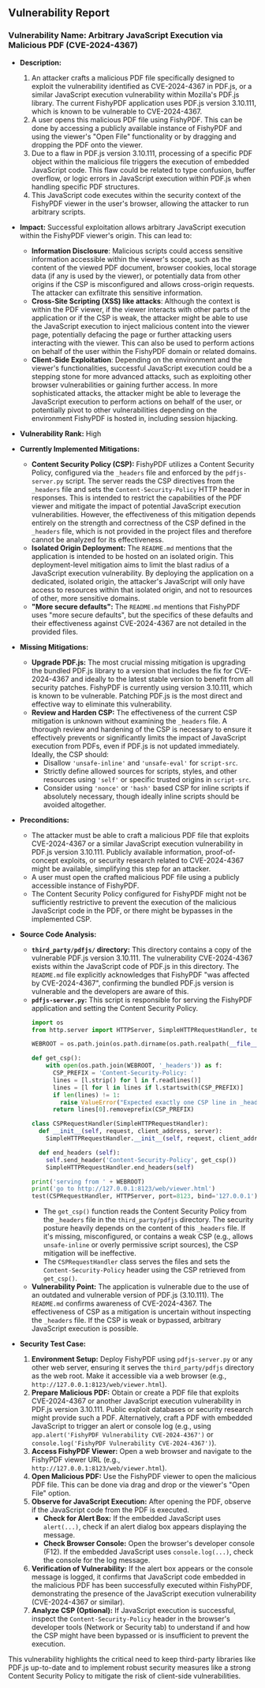## Vulnerability Report

### Vulnerability Name: Arbitrary JavaScript Execution via Malicious PDF (CVE-2024-4367)

- **Description:**
    1. An attacker crafts a malicious PDF file specifically designed to exploit the vulnerability identified as CVE-2024-4367 in PDF.js, or a similar JavaScript execution vulnerability within Mozilla's PDF.js library. The current FishyPDF application uses PDF.js version 3.10.111, which is known to be vulnerable to CVE-2024-4367.
    2. A user opens this malicious PDF file using FishyPDF. This can be done by accessing a publicly available instance of FishyPDF and using the viewer's "Open File" functionality or by dragging and dropping the PDF onto the viewer.
    3. Due to a flaw in PDF.js version 3.10.111, processing of a specific PDF object within the malicious file triggers the execution of embedded JavaScript code. This flaw could be related to type confusion, buffer overflow, or logic errors in JavaScript execution within PDF.js when handling specific PDF structures.
    4. This JavaScript code executes within the security context of the FishyPDF viewer in the user's browser, allowing the attacker to run arbitrary scripts.

- **Impact:**
    Successful exploitation allows arbitrary JavaScript execution within the FishyPDF viewer's origin. This can lead to:
    - **Information Disclosure**: Malicious scripts could access sensitive information accessible within the viewer's scope, such as the content of the viewed PDF document, browser cookies, local storage data (if any is used by the viewer), or potentially data from other origins if the CSP is misconfigured and allows cross-origin requests. The attacker can exfiltrate this sensitive information.
    - **Cross-Site Scripting (XSS) like attacks**: Although the context is within the PDF viewer, if the viewer interacts with other parts of the application or if the CSP is weak, the attacker might be able to use the JavaScript execution to inject malicious content into the viewer page, potentially defacing the page or further attacking users interacting with the viewer. This can also be used to perform actions on behalf of the user within the FishyPDF domain or related domains.
    - **Client-Side Exploitation**: Depending on the environment and the viewer's functionalities, successful JavaScript execution could be a stepping stone for more advanced attacks, such as exploiting other browser vulnerabilities or gaining further access. In more sophisticated attacks, the attacker might be able to leverage the JavaScript execution to perform actions on behalf of the user, or potentially pivot to other vulnerabilities depending on the environment FishyPDF is hosted in, including session hijacking.

- **Vulnerability Rank:** High

- **Currently Implemented Mitigations:**
    - **Content Security Policy (CSP):** FishyPDF utilizes a Content Security Policy, configured via the `_headers` file and enforced by the `pdfjs-server.py` script. The server reads the CSP directives from the `_headers` file and sets the `Content-Security-Policy` HTTP header in responses. This is intended to restrict the capabilities of the PDF viewer and mitigate the impact of potential JavaScript execution vulnerabilities. However, the effectiveness of this mitigation depends entirely on the strength and correctness of the CSP defined in the `_headers` file, which is not provided in the project files and therefore cannot be analyzed for its effectiveness.
    - **Isolated Origin Deployment:** The `README.md` mentions that the application is intended to be hosted on an isolated origin. This deployment-level mitigation aims to limit the blast radius of a JavaScript execution vulnerability. By deploying the application on a dedicated, isolated origin, the attacker's JavaScript will only have access to resources within that isolated origin, and not to resources of other, more sensitive domains.
    - **"More secure defaults":** The `README.md` mentions that FishyPDF uses "more secure defaults", but the specifics of these defaults and their effectiveness against CVE-2024-4367 are not detailed in the provided files.

- **Missing Mitigations:**
    - **Upgrade PDF.js:** The most crucial missing mitigation is upgrading the bundled PDF.js library to a version that includes the fix for CVE-2024-4367 and ideally to the latest stable version to benefit from all security patches. FishyPDF is currently using version 3.10.111, which is known to be vulnerable. Patching PDF.js is the most direct and effective way to eliminate this vulnerability.
    - **Review and Harden CSP:** The effectiveness of the current CSP mitigation is unknown without examining the `_headers` file. A thorough review and hardening of the CSP is necessary to ensure it effectively prevents or significantly limits the impact of JavaScript execution from PDFs, even if PDF.js is not updated immediately. Ideally, the CSP should:
        - Disallow `'unsafe-inline'` and `'unsafe-eval'` for `script-src`.
        - Strictly define allowed sources for scripts, styles, and other resources using `'self'` or specific trusted origins in `script-src`.
        - Consider using `'nonce'` or `'hash'` based CSP for inline scripts if absolutely necessary, though ideally inline scripts should be avoided altogether.

- **Preconditions:**
    - The attacker must be able to craft a malicious PDF file that exploits CVE-2024-4367 or a similar JavaScript execution vulnerability in PDF.js version 3.10.111. Publicly available information, proof-of-concept exploits, or security research related to CVE-2024-4367 might be available, simplifying this step for an attacker.
    - A user must open the crafted malicious PDF file using a publicly accessible instance of FishyPDF.
    - The Content Security Policy configured for FishyPDF might not be sufficiently restrictive to prevent the execution of the malicious JavaScript code in the PDF, or there might be bypasses in the implemented CSP.

- **Source Code Analysis:**
    - **`third_party/pdfjs/` directory:** This directory contains a copy of the vulnerable PDF.js version 3.10.111. The vulnerability CVE-2024-4367 exists within the JavaScript code of PDF.js in this directory. The `README.md` file explicitly acknowledges that FishyPDF "was affected by CVE-2024-4367", confirming the bundled PDF.js version is vulnerable and the developers are aware of this.
    - **`pdfjs-server.py`:** This script is responsible for serving the FishyPDF application and setting the Content Security Policy.
        ```python
        import os
        from http.server import HTTPServer, SimpleHTTPRequestHandler, test

        WEBROOT = os.path.join(os.path.dirname(os.path.realpath(__file__)), 'third_party/pdfjs')

        def get_csp():
            with open(os.path.join(WEBROOT, '_headers')) as f:
              CSP_PREFIX = 'Content-Security-Policy: '
              lines = [l.strip() for l in f.readlines()]
              lines = [l for l in lines if l.startswith(CSP_PREFIX)]
              if len(lines) != 1:
                raise ValueError("Expected exactly one CSP line in _headers. Found: " + str(lines))
              return lines[0].removeprefix(CSP_PREFIX)

        class CSPRequestHandler(SimpleHTTPRequestHandler):
          def __init__(self, request, client_address, server):
            SimpleHTTPRequestHandler.__init__(self, request, client_address, server, directory=WEBROOT)

          def end_headers (self):
            self.send_header('Content-Security-Policy', get_csp())
            SimpleHTTPRequestHandler.end_headers(self)

        print('serving from ' + WEBROOT)
        print('go to http://127.0.0.1:8123/web/viewer.html')
        test(CSPRequestHandler, HTTPServer, port=8123, bind='127.0.0.1')
        ```
        - The `get_csp()` function reads the Content Security Policy from the `_headers` file in the `third_party/pdfjs` directory. The security posture heavily depends on the content of this `_headers` file. If it's missing, misconfigured, or contains a weak CSP (e.g., allows `unsafe-inline` or overly permissive script sources), the CSP mitigation will be ineffective.
        - The `CSPRequestHandler` class serves the files and sets the `Content-Security-Policy` header using the CSP retrieved from `get_csp()`.
    - **Vulnerability Point:** The application is vulnerable due to the use of an outdated and vulnerable version of PDF.js (3.10.111). The `README.md` confirms awareness of CVE-2024-4367. The effectiveness of CSP as a mitigation is uncertain without inspecting the `_headers` file. If the CSP is weak or bypassed, arbitrary JavaScript execution is possible.

- **Security Test Case:**
    1. **Environment Setup:** Deploy FishyPDF using `pdfjs-server.py` or any other web server, ensuring it serves the `third_party/pdfjs` directory as the web root. Make it accessible via a web browser (e.g., `http://127.0.0.1:8123/web/viewer.html`).
    2. **Prepare Malicious PDF:** Obtain or create a PDF file that exploits CVE-2024-4367 or another JavaScript execution vulnerability in PDF.js version 3.10.111. Public exploit databases or security research might provide such a PDF. Alternatively, craft a PDF with embedded JavaScript to trigger an alert or console log (e.g., using `app.alert('FishyPDF Vulnerability CVE-2024-4367')` or `console.log('FishyPDF Vulnerability CVE-2024-4367')`).
    3. **Access FishyPDF Viewer:** Open a web browser and navigate to the FishyPDF viewer URL (e.g., `http://127.0.0.1:8123/web/viewer.html`).
    4. **Open Malicious PDF:** Use the FishyPDF viewer to open the malicious PDF file. This can be done via drag and drop or the viewer's "Open File" option.
    5. **Observe for JavaScript Execution:** After opening the PDF, observe if the JavaScript code from the PDF is executed.
        - **Check for Alert Box:** If the embedded JavaScript uses `alert(...)`, check if an alert dialog box appears displaying the message.
        - **Check Browser Console:** Open the browser's developer console (F12). If the embedded JavaScript uses `console.log(...)`, check the console for the log message.
    6. **Verification of Vulnerability:** If the alert box appears or the console message is logged, it confirms that JavaScript code embedded in the malicious PDF has been successfully executed within FishyPDF, demonstrating the presence of the JavaScript execution vulnerability (CVE-2024-4367 or similar).
    7. **Analyze CSP (Optional):** If JavaScript execution is successful, inspect the `Content-Security-Policy` header in the browser's developer tools (Network or Security tab) to understand if and how the CSP might have been bypassed or is insufficient to prevent the execution.

This vulnerability highlights the critical need to keep third-party libraries like PDF.js up-to-date and to implement robust security measures like a strong Content Security Policy to mitigate the risk of client-side vulnerabilities.